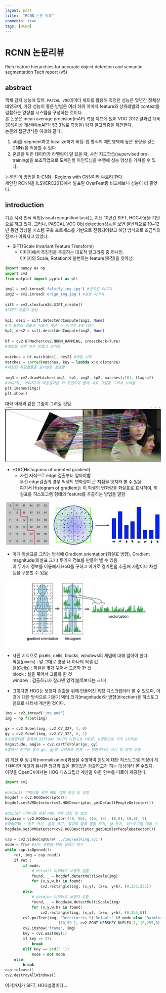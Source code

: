 ```yaml
---
layout: post
title:  "RCNN 논문 리뷰"
comments: true
tags: [RCNN]
---
```


RCNN 논문리뷰
===


Rich feature hierarchies for accurate object detection and semantic segmentation Tech report (v5)


abstract
---
객체 감지 성능에 있어, `PASCAL VOC`데이터 세트를 활용해 측정한 성능은 몇년간 정체상태였으며, 가장 성능이 좋은 방법은 여러 하위 이미지 feature와 상위레벨의 context를 결합하는 앙상블 시스템을 구성하는 것이다.   
본 논문은 mean average precision(mAP) 측정 지표에 있어 VOC 2012 결과값 대비 30%이상 개선된(mAP가 53.3%로 측정됨) 탐지 알고리즘을 제안한다.   
논문의 접근방식은 아래와 같다.   
1. obj를 segment하고 localize하기 바텀-업 방식의 제안영역에 높은 용량을 갖는 CNNs을 적용할 수 있다
2. 훈련을 위한 데이터가 라벨링이 덜 됬을 때, 사전 지도학습(supervised pre-training)을 보조작업으로 도메인별 파인튜닝을 수행해 성능 향상을 가져올 수 있다.


논문은 이 방법을 R-CNN : Regions with CNN이라 부르려 한다  
제안한 RCNN을 ILSVERC2013에서 발표된 OverFeat랑 비교해보니 성능이 더 좋앗다.
      





introduction
---

기존 시각 인식 작업(visual recognition task)는 지난 10년간 SIFT, HOG사용을 기반으로 하고 있다.
그러나, PASCAL VOC Obj detection성능을 보면 일반적으로 10~12년 동안 앙상블 시스템 구축 프로세스를 기반으로 진행되어왔고 해당 방식으로 조금씩의 진보가 이뤄지고 있었다.   

* SIFT(Scale Invariant Feature Transform)
  * 이미지에서 특징점을 추출하는 대표적 알고리즘 중 하나임.   
이미지의 Scale, Rotation에 불변하는 feature(특징)을 찾아냄.

```python
import numpy as np
import cv2
from matplot import pyplot as plt

img1 = cv2.imread('falsify_img.jpg') #변조된 이미지
img2 = cv2.imread('orign_img.jpg') #원본 이미지

sift = cv2.xfeature2d.SIFT_create()
#SIFT 추출기 생성

kp1, des1 = sift.detectAndCompute(img1, None)
#키 포인트 검출과 서술자 계산 -> 이미지 1에 대한
kp2, des2 = sift.detectAndCompute(img2, None)

bf = cv2.BFMacher(cv2.NORM_HAMMING, crossCheck=Ture)
#매칭을 위한 변수 만들고 초기화

matches = bf.match(des1, des2) #매칭 시작
matches = sorted(matches, key = lambda x:x.distance)
#매칭된 특징점들을 길이별로 정렬함

img3 = cv2.drawMatches(img1, kp1, img2, kp2, matches[:10], flags=2)
#이미지1, 이미지2의 매칭결과를 키 포인트와 함께 새로 그림을 그려서 보여줌
plt.imshow(img3)
plt.show()
```
대략 아래와 같은 그림이 그려질 것임
![img](../images/43a91beeccc4732597f035ff55f22db2.jpg)

* HOG(Histograms of oriented gradient)
  * 사전 지식으로 edge 검출부터 알아야함   
우선 edge검출의 경우 픽셀의 변화량이 큰 지점을 엣지라 볼 수 있음   
여기서 Histogram of gradient는 이 픽셀의 변화량을 화살표로 표시하여,
화실표를 히스토그램 형태의 feature를 추출하는 방법을 말함

![img2](../images/2093023.png)

  * 이때 화살표를 그리는 방식에 Gradient orientation(화살표 방향), Gradient magnitude(화살표 크기) 두가지 정보를 만들어 낼 수 있음    
이 두가지 정보를 이용해서 HoG를 구하고 이거로 경계면을 추출해 사람이나 차선등을 구분할 수 있음

![img3](../images/wprVEuJ.png)

  * 사전 지식으로 pixels, cells, blocks, windows의 개념에 대해 알아야 한다.   
픽셀(pixels) : 말 그대로 영상 내 하나의 픽셀 값   
셀(Cells) : 픽셀을 몇개 묶어서 그룹화 한 것   
block : 셀을 묶어서 그룹화 한 것   
window : 검출하고자 잘라낸 영역(블록보다는 크다)   

  * 그렇다면 HOG는 보행자 검출을 위해 만들어진 특징 디스크립터라 볼 수 있으며, 이것에 대한 방식으로 기울기 벡터 크기(magnitude)와 방향(direction)을 히스토그램으로 나타내 계산한 것이다.

```python
img = cv2.imread('img.png')
img = np.float(img)

gx = cv2.Sobel(img, cv2.CV_32F, 1, 0)
gy = cv2.Sobel(img, cv2.CV_32F, 0, 1)
#소벨필터를 활용해 32float 데이터 타입으로 x방향, y방향으로 각각 1차미분
magnitude, angle = cv2.cartToPolar(gx, gy)
#앞에서 편미분 결과 gx, gy를 극좌표로 전환 -> 방향벡터의 크기 및 방향 추출
```
위 계산 후 정규화(normalization)과정을 수행하여 윈도에 대한 히스토그램 특징이 계산된다면 이것과 유사한 정규화 값을 결과값은 검출하고자 하는 대상이라 볼 수있다.   
이것을 OpenCV에서는 HOG 디스크립터 계산을 위한 함수를 따로이 제공한다.   


```python
import cv2

#default 디텍터를 위한 HOG 객체 생성 및 설정
hogdef = cv2.HOGDescriptor()
hogdef.setSVMDetector(cv2.HOGDescriptor_getDefaultPeopleDetector())

#dailer 디텍터를 위한 HOG 객체 생성 및 설정
hogdaim = cv2.HOGDescriptor((48, 96), (16, 16), (8,8), (8,8), 9)
#파라미터 : 윈도 크기, 블록 크기, 정규화 블록 겹침 크기, 셀 크기, 히스토그램 계급 수
hogdaim.setSVMDetector(cv2.HOGDescriptor_getDaimlerPeopleDetector())

cap = cv2.VideoCapture('../img/walking.avi')
mode = True #모드 변환을 위한 플래그 변수
while cap.isOpened():
    ret, img = cap.read()
    if ret :
        if mode:
            # default 디텍터로 보행자 검출
            found, _ = hogdef.detectMultiScale(img)
            for (x,y,w,h) in found:
                cv2.rectangle(img, (x,y), (x+w, y+h), (0,255,255))
        else:
            # daimler 디텍터로 보행자 검출
            found, _ = hogdaim.detectMultiScale(img)
            for (x,y,w,h) in found:
                cv2.rectangle(img, (x,y), (x+w, y+h), (0,255,0))
        cv2.putText(img, 'Detector:%s'%('Default' if mode else 'Daimler'), \
                        (10,50 ), cv2.FONT_HERSHEY_DUPLEX,1, (0,255,0),1)
        cv2.imshow('frame', img)
        key = cv2.waitKey(1) 
        if key == 27:
            break
        elif key == ord(' '):
            mode = not mode
    else:
        break
cap.release()
cv2.destroyAllWindows()
```

여기까지가 SIFT, HOG설명이다....

